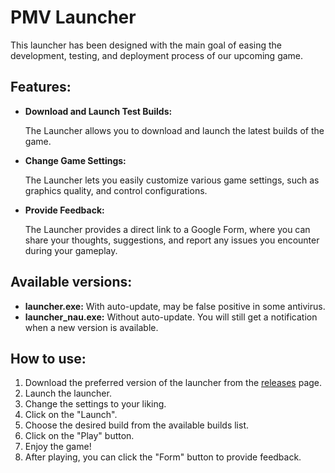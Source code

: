 # PMV Launcher

This launcher has been designed with the main goal of easing the development, testing, and deployment process of our upcoming game.

## Features:

- **Download and Launch Test Builds:** 

    The Launcher allows you to download and launch the latest builds of the game.

- **Change Game Settings:** 

   The Launcher lets you easily customize various game settings, such as graphics quality, and control configurations.

 - **Provide Feedback:** 

    The Launcher provides a direct link to a Google Form, where you can share your thoughts, suggestions, and report any issues you encounter during your gameplay.

## Available versions:
- **launcher.exe:** With auto-update, may be false positive in some antivirus.
- **launcher_nau.exe:** Without auto-update. You will still get a notification when a new version is available.

## How to use:
1. Download the preferred version of the launcher from the [releases](https://github.com/MikeAtom/PMV-Launcher/releases) page.
2. Launch the launcher.
3. Change the settings to your liking.
4. Click on the "Launch".
5. Choose the desired build from the available builds list.
6. Click on the "Play" button.
7. Enjoy the game!
8. After playing, you can click the "Form" button to provide feedback.
